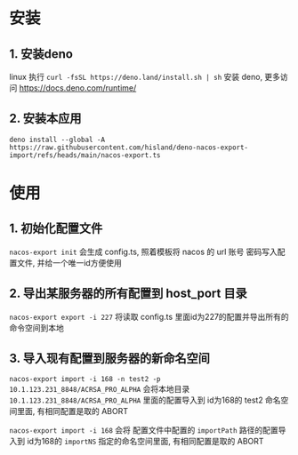 # 安装

## 1. 安装deno

linux 执行 `curl -fsSL https://deno.land/install.sh | sh` 安装 deno, 更多访问 https://docs.deno.com/runtime/

## 2. 安装本应用

`deno install --global -A https://raw.githubusercontent.com/hisland/deno-nacos-export-import/refs/heads/main/nacos-export.ts`

# 使用

## 1. 初始化配置文件

`nacos-export init` 会生成 config.ts, 照着模板将 nacos 的 url 账号 密码写入配置文件, 并给一个唯一id方便使用

## 2. 导出某服务器的所有配置到 host_port 目录

`nacos-export export -i 227` 将读取 config.ts 里面id为227的配置并导出所有的命令空间到本地


## 3. 导入现有配置到服务器的新命名空间

`nacos-export import -i 168 -n test2 -p 10.1.123.231_8848/ACRSA_PRO_ALPHA` 会将本地目录 `10.1.123.231_8848/ACRSA_PRO_ALPHA` 里面的配置导入到 id为168的 test2 命名空间里面, 有相同配置是取的 ABORT 

`nacos-export import -i 168` 会将 配置文件中配置的 `importPath` 路径的配置导入到 id为168的 `importNS` 指定的命名空间里面, 有相同配置是取的 ABORT 
